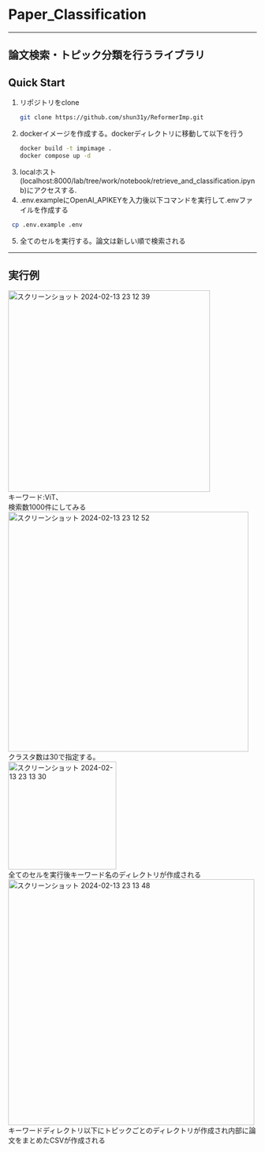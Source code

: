 # Paper_Classification
---
## 論文検索・トピック分類を行うライブラリ
## Quick Start

1. リポジトリをclone
   ```bash
   git clone https://github.com/shun31y/ReformerImp.git
   ```
2. dockerイメージを作成する。dockerディレクトリに移動して以下を行う
   ```bash
   docker build -t impimage .
   docker compose up -d
   ```
3. localホスト(localhost:8000/lab/tree/work/notebook/retrieve_and_classification.ipynb)にアクセスする.
4. .env.exampleにOpenAI_APIKEYを入力後以下コマンドを実行して.envファイルを作成する
  ```bash
   cp .env.example .env
   ```
5. 全てのセルを実行する。論文は新しい順で検索される
---
## 実行例
<img width="409" alt="スクリーンショット 2024-02-13 23 12 39" src="https://github.com/shun31y/Paper_Classification/assets/145087663/5504fe5a-610c-43cf-a388-e1187f1a598c"><br>
キーワード:ViT、<br>
検索数1000件にしてみる<br>
<img width="487" alt="スクリーンショット 2024-02-13 23 12 52" src="https://github.com/shun31y/Paper_Classification/assets/145087663/dd661d95-d0fa-4e66-98cb-b45d6b2c0bad"><br>
クラスタ数は30で指定する。<br>
<img width="219" alt="スクリーンショット 2024-02-13 23 13 30" src="https://github.com/shun31y/Paper_Classification/assets/145087663/8e577b86-ad53-459d-ad34-1850de294f9f"><br>
全てのセルを実行後キーワード名のディレクトリが作成される<br>
<img width="499" alt="スクリーンショット 2024-02-13 23 13 48" src="https://github.com/shun31y/Paper_Classification/assets/145087663/93102bc3-f7ff-4f86-b664-6d31710096c3"><br>
キーワードディレクトリ以下にトピックごとのディレクトリが作成され内部に論文をまとめたCSVが作成される<br>




